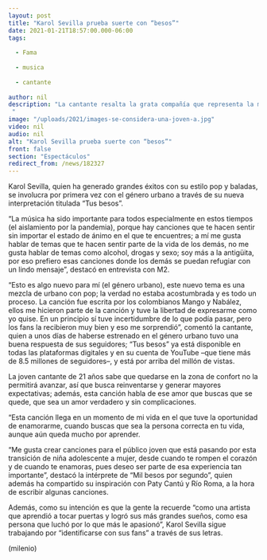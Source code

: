 ```yaml
---
layout: post
title: "Karol Sevilla prueba suerte con “besos”"
date: 2021-01-21T18:57:00.000-06:00
tags:
  
  - Fama
  
  - musica
  
  - cantante
  
author: nil
description: "La cantante resalta la grata compañía que representa la música en tiempos como la pandemia.  "
image: "/uploads/2021/images-se-considera-una-joven-a.jpg"
video: nil
audio: nil
alt: "Karol Sevilla prueba suerte con “besos”"
front: false
section: "Espectáculos"
redirect_from: /news/182327
---
```


Karol Sevilla, quien ha generado grandes éxitos con su estilo pop y baladas, se involucra por primera vez con el género urbano a través de su nueva interpretación titulada “Tus besos”. 

“La música ha sido importante para todos especialmente en estos tiempos (el aislamiento por la pandemia), porque hay canciones que te hacen sentir sin importar el estado de ánimo en el que te encuentres; a mí me gusta hablar de temas que te hacen sentir parte de la vida de los demás, no me gusta hablar de temas como alcohol, drogas y sexo; soy más a la antigüita, por eso prefiero esas canciones donde los demás se puedan refugiar con un lindo mensaje”, destacó en entrevista con M2.  

“Esto es algo nuevo para mí (el género urbano), este nuevo tema es una mezcla de urbano con pop; la verdad no estaba acostumbrada y es todo un proceso. La canción fue escrita por los colombianos Mango y Nabález, ellos me hicieron parte de la canción y tuve la libertad de expresarme como yo quise. En un principio sí tuve incertidumbre de lo que podía pasar, pero los fans la recibieron muy bien y eso me sorprendió”, comentó la cantante, quien a unos días de haberse estrenado en el género urbano tuvo una buena respuesta de sus seguidores; “Tus besos” ya está disponible en todas las plataformas digitales y en su cuenta de YouTube –que tiene más de 8.5 millones de seguidores–, y está por arriba del millón de vistas. 

La joven cantante de 21 años sabe que quedarse en la zona de confort no la permitirá avanzar, así que busca reinventarse y generar mayores expectativas; además, esta canción habla de ese amor que buscas que se quede, que sea un amor verdadero y sin complicaciones. 

“Esta canción llega en un momento de mi vida en el que tuve la oportunidad de enamorarme, cuando buscas que sea la persona correcta en tu vida, aunque aún queda mucho por aprender. 

“Me gusta crear canciones para el público joven que está pasando por esta transición de niña adolescente a mujer, desde cuando te rompen el corazón y de cuando te enamoras, pues deseo ser parte de esa experiencia tan importante”, destacó la intérprete de “Mil besos por segundo”, quien además ha compartido su inspiración con Paty Cantú y Río Roma, a la hora de escribir algunas canciones. 

Además, como su intención es que la gente la recuerde “como una artista que aprendió a tocar puertas y logró sus más grandes sueños, como esa persona que luchó por lo que más le apasionó”, Karol Sevilla sigue trabajando por “identificarse con sus fans” a través de sus letras. 

(milenio)